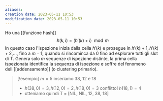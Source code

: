```yaml
---
aliases: 
creation date: 2023-05-11 10:53
modification date: 2023-05-11 10:53
---
```


Ho una [[funzione hash]] 
$$ h(k,i) = (h'(k) + i) \mod m $$
In questo caso l'ispezione inizia dalla cella $h'(k)$ e prosegue in $h'(k) + 1,h'(k) + 2$,..., fino a $m-1$, quando si rincominca da 0 fino ad esplorare tutti gli slot di $T$.
Genera solo $m$ sequenze di ispezione distinte, la prima cella ispezionata identifica la sequenza di ispezione e soffre del fenomeno dell'[[addensamento]] (o clustering primario).

>[!esempio]
>$m = 5$ inseriamo 38, 12 e 18
> - $h(38,0) = 3, h(12,0) = 2, h(18,0)=3$ conflitto! $h(18,1)=4$
> - otteniamo quindi T = \[NIL, NIL, 12, 38, 18\]

